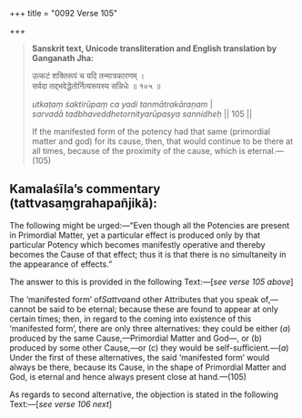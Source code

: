 +++
title = "0092 Verse 105"

+++
> **Sanskrit text, Unicode transliteration and English translation by Ganganath Jha:** 
>
> उत्कटं शक्तिरूपं च यदि तन्मात्रकारणम् ।  
> सर्वदा तद्भवेद्धेतोर्नित्यरूपस्य सन्निधेः ॥ १०५ ॥ 
>
> *utkaṭaṃ śaktirūpaṃ ca yadi tanmātrakāraṇam* \|  
> *sarvadā tadbhaveddhetornityarūpasya sannidheḥ* \|\| 105 \|\| 
>
> If the manifested form of the potency had that same (primordial matter and god) for its cause, then, that would continue to be there at all times, because of the proximity of the cause, which is eternal.—(105)



## Kamalaśīla’s commentary (tattvasaṃgrahapañjikā):

The following might be urged:—“Even though all the Potencies are present in Primordial Matter, yet a particular effect is produced only by that particular Potency which becomes manifestly operative and thereby becomes the Cause of that effect; thus it is that there is no simultaneity in the appearance of effects.”

The answer to this is provided in the following Text:—[*see verse 105 above*]

The ‘manifested form’ of*Sattva*and other Attributes that you speak of,—cannot be said to be eternal; because these are found to appear at only certain times; then, in regard to the coming into existence of this ‘manifested form’, there are only three alternatives: they could be either (*a*) produced by the same Cause,—Primordial Matter and God—, or (b) produced by some other Cause,—or (c) they would be self-sufficient.—(*a*) Under the first of these alternatives, the said ‘manifested form’ would always be there, because its Cause, in the shape of Primordial Matter and God, is eternal and hence always present close at hand.—(105)

As regards to second alternative, the objection is stated in the following Text:—[*see verse 106 next*]


